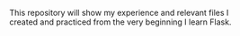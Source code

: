 This repository will show my experience and relevant files I <br>
created and practiced from the very beginning I learn Flask.
